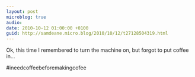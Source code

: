 ```yaml
---
layout: post
microblog: true
audio: 
date: 2010-10-12 01:00:00 +0100
guid: http://samdeane.micro.blog/2010/10/12/t27128504319.html
---
```

Ok, this time I remembered to turn the machine on, but forgot to put coffee in...

#ineedcoffeebeforemakingcofee

